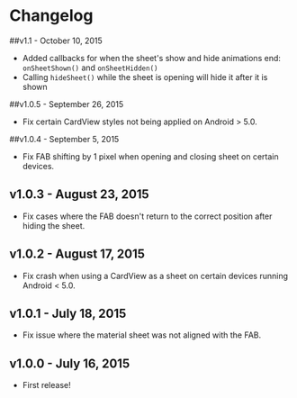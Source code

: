 # Changelog
##v1.1 - October 10, 2015
* Added callbacks for when the sheet's show and hide animations end: `onSheetShown()` and `onSheetHidden()`
* Calling `hideSheet()` while the sheet is opening will hide it after it is shown

##v1.0.5 - September 26, 2015
* Fix certain CardView styles not being applied on Android > 5.0.

##v1.0.4 - September 5, 2015
* Fix FAB shifting by 1 pixel when opening and closing sheet on certain devices.

## v1.0.3 - August 23, 2015
* Fix cases where the FAB doesn't return to the correct position after hiding the sheet.

## v1.0.2 - August 17, 2015
* Fix crash when using a CardView as a sheet on certain devices running Android < 5.0.

## v1.0.1 - July 18, 2015
* Fix issue where the material sheet was not aligned with the FAB.

## v1.0.0 - July 16, 2015
* First release!
